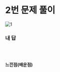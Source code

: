 # 2번 문제 풀이
![1](https://user-images.githubusercontent.com/81015704/118484703-7dc20280-b752-11eb-8a4b-59868b3b6a06.png)

### 내 답
<pre><code>

</code></pre>


#### 느낀점(배운점)
